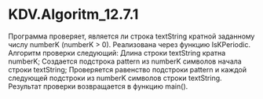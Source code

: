 # KDV.Algoritm_12.7.1

Программа проверяет, является ли строка textString кратной заданному числу numberK (numberK > 0).
Реализована через функцию IsKPeriodic.
Алгоритм проверки следующий:
Длина строки textString кратна numberK;
Создается подстрока pattern из numberK символов начала строки textString;
Проверяется равенство подстроки pattern и каждой следующей подстроки из numberK символов строки textString.
Результат проверки возвращается в функцию main().
